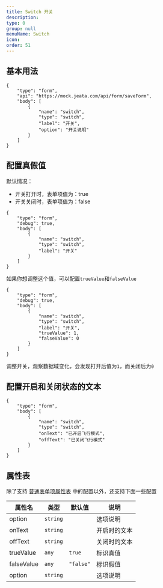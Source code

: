 ```yaml
---
title: Switch 开关
description:
type: 0
group: null
menuName: Switch
icon:
order: 51
---
```


## 基本用法

```schema: scope="body"
{
    "type": "form",
    "api": "https://mock.jeata.com/api/form/saveForm",
    "body": [
        {
            "name": "switch",
            "type": "switch",
            "label": "开关",
            "option": "开关说明"
        }
    ]
}
```

## 配置真假值

默认情况：

- 开关打开时，表单项值为：true
- 开关关闭时，表单项值为：false

```schema: scope="body"
{
    "type": "form",
    "debug": true,
    "body": [
        {
            "name": "switch",
            "type": "switch",
            "label": "开关"
        }
    ]
}
```

如果你想调整这个值，可以配置`trueValue`和`falseValue`

```schema: scope="body"
{
    "type": "form",
    "debug": true,
    "body": [
        {
            "name": "switch",
            "type": "switch",
            "label": "开关",
            "trueValue": 1,
            "falseValue": 0
        }
    ]
}
```

调整开关，观察数据域变化，会发现打开后值为`1`，而关闭后为`0`

## 配置开启和关闭状态的文本

```schema: scope="body"
{
    "type": "form",
    "body": [
        {
            "name": "switch",
            "type": "switch",
            "onText": "已开启飞行模式",
            "offText": "已关闭飞行模式"
        }
    ]
}
```

## 属性表

除了支持 [普通表单项属性表](./formitem#%E5%B1%9E%E6%80%A7%E8%A1%A8) 中的配置以外，还支持下面一些配置

| 属性名     | 类型     | 默认值    | 说明         |
| ---------- | -------- | --------- | ------------ |
| option     | `string` |           | 选项说明     |
| onText     | `string` |           | 开启时的文本 |
| offText    | `string` |           | 关闭时的文本 |
| trueValue  | `any`    | `true`    | 标识真值     |
| falseValue | `any`    | `"false"` | 标识假值     |
| option     | `string` |           | 选项说明     |
